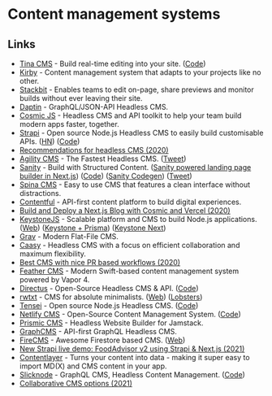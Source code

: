 # Content management systems

## Links

- [Tina CMS](https://tinacms.org/) - Build real-time editing into your site. ([Code](https://github.com/tinacms/tinacms))
- [Kirby](https://getkirby.com/) - Content management system that adapts to your projects like no other.
- [Stackbit](https://www.stackbit.com/) - Enables teams to edit on-page, share previews and monitor builds without ever leaving their site.
- [Daptin](https://github.com/daptin/daptin) - GraphQL/JSON-API Headless CMS.
- [Cosmic JS](https://www.cosmicjs.com/) - Headless CMS and API toolkit to help your team build modern apps faster, together.
- [Strapi](https://strapi.io/) - Open source Node.js Headless CMS to easily build customisable APIs. ([HN](https://news.ycombinator.com/item?id=23453530)) ([Code](https://github.com/strapi/strapi))
- [Recommendations for headless CMS (2020)](https://twitter.com/jorilallo/status/1273374053852753921)
- [Agility CMS](https://agilitycms.com/) - The Fastest Headless CMS. ([Tweet](https://twitter.com/rauchg/status/1274418537126219776))
- [Sanity](https://www.sanity.io/) - Build with Structured Content. ([Sanity powered landing page builder in Next.js](https://github.com/sanity-io/sanity-template-nextjs-landing-pages)) ([Code](https://github.com/sanity-io/sanity)) ([Sanity Codegen](https://github.com/ricokahler/sanity-codegen)) ([Tweet](https://twitter.com/kmelve/status/1447674577732186114))
- [Spina CMS](https://github.com/SpinaCMS/Spina) - Easy to use CMS that features a clean interface without distractions.
- [Contentful](https://www.contentful.com/) - API-first content platform to build digital experiences.
- [Build and Deploy a Next.js Blog with Cosmic and Vercel (2020)](https://vercel.com/guides/deploying-next-and-cosmic-with-vercel)
- [KeystoneJS](https://github.com/keystonejs/keystone) - Scalable platform and CMS to build Node.js applications. ([Web](https://www.keystonejs.com/)) ([Keystone + Prisma](https://www.keystonejs.com/blog/prisma-adapter)) ([Keystone Next](https://next.keystonejs.com/))
- [Grav](https://getgrav.org/) - Modern Flat-File CMS.
- [Caasy](https://caasy.io/) - Headless CMS with a focus on efficient collaboration and maximum flexibility.
- [Best CMS with nice PR based workflows (2020)](https://twitter.com/rauchg/status/1323053624688173056)
- [Feather CMS](https://github.com/BinaryBirds/feather) - Modern Swift-based content management system powered by Vapor 4.
- [Directus](https://directus.io/) - Open-Source Headless CMS & API. ([Code](https://github.com/directus/directus))
- [rwtxt](https://github.com/schollz/rwtxt) - CMS for absolute minimalists. ([Web](https://rwtxt.com/public)) ([Lobsters](https://lobste.rs/s/xrqaxh/schollz_rwtxt_cms_for_absolute))
- [Tensei](https://tenseijs.com/) - Open source Node.js Headless CMS. ([Code](https://github.com/tenseijs/tensei))
- [Netlify CMS](https://www.netlifycms.org/) - Open-Source Content Management System. ([Code](https://github.com/netlify/netlify-cms))
- [Prismic CMS](https://prismic.io/) - Headless Website Builder for Jamstack.
- [GraphCMS](https://graphcms.com/) - API-first GraphQL Headless CMS.
- [FireCMS](https://github.com/Camberi/firecms) - Awesome Firestore based CMS. ([Web](https://firecms.co/))
- [New Strapi live demo: FoodAdvisor v2 using Strapi & Next.js (2021)](https://strapi.io/blog/foodadvisor-v2)
- [Contentlayer](https://github.com/contentlayerdev/contentlayer) - Turns your content into data - making it super easy to import MD(X) and CMS content in your app.
- [Slicknode](https://slicknode.com/) - GraphQL CMS, Headless Content Management. ([Code](https://github.com/slicknode/slicknode))
- [Collaborative CMS options (2021)](https://twitter.com/derrickreimer/status/1453017970645602304)
